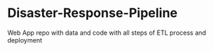 # Disaster-Response-Pipeline
Web App repo with data and code with all steps of ETL process and deployment
